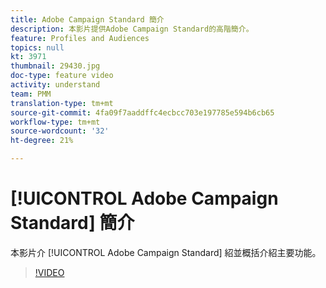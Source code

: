 ```yaml
---
title: Adobe Campaign Standard 簡介
description: 本影片提供Adobe Campaign Standard的高階簡介。
feature: Profiles and Audiences
topics: null
kt: 3971
thumbnail: 29430.jpg
doc-type: feature video
activity: understand
team: PMM
translation-type: tm+mt
source-git-commit: 4fa09f7aaddffc4ecbcc703e197785e594b6cb65
workflow-type: tm+mt
source-wordcount: '32'
ht-degree: 21%

---
```



# [!UICONTROL Adobe Campaign Standard] 簡介

本影片介 [!UICONTROL Adobe Campaign Standard] 紹並概括介紹主要功能。

>[!VIDEO](https://video.tv.adobe.com/v/29430?quality=12)
